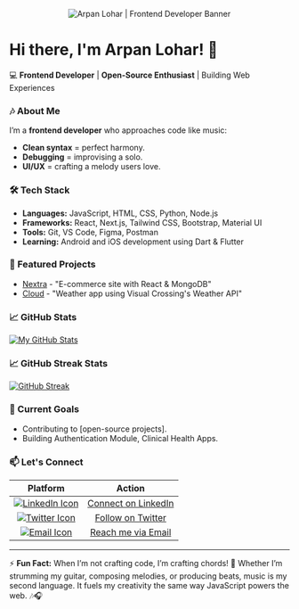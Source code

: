 <p align="center">
  <img 
    src="https://capsule-render.vercel.app/api?type=waving&height=300&color=gradient&text=Arpan%20Lohar&fontSize=70&fontAlign=50&fontAlignY=40&desc=Frontend%20Developer%20%7C%20Open%20Source%20Enthusiast%20%7C%20Learning%20Flutter&descSize=20&animation=twinkling"
    alt="Arpan Lohar | Frontend Developer Banner"
    style="max-width: 100%; height: auto;"
  />
</p>

# Hi there, I'm Arpan Lohar! 👋

💻 **Frontend Developer** | **Open-Source Enthusiast** | Building Web Experiences

### 🎶 About Me

I’m a **frontend developer** who approaches code like music:

- **Clean syntax** = perfect harmony.
- **Debugging** = improvising a solo.
- **UI/UX** = crafting a melody users love.

### 🛠️ Tech Stack

- **Languages:** JavaScript, HTML, CSS, Python, Node.js
- **Frameworks:** React, Next.js, Tailwind CSS, Bootstrap, Material UI
- **Tools:** Git, VS Code, Figma, Postman
- **Learning:** Android and iOS development using Dart & Flutter

### 🚀 Featured Projects

- [Nextra](https://github.com/devarpanlohar/nextra) - "E-commerce site with React & MongoDB"
- [Cloud](https://github.com/devarpanlohar/cloud) - "Weather app using Visual Crossing's Weather API"

### 📈 GitHub Stats

[![My GitHub Stats](https://github-readme-stats.vercel.app/api?username=devarpanlohar&show_icons=true&theme=radical)](https://github.com/devarpanlohar)

### 📈 GitHub Streak Stats

[![GitHub Streak](https://github-readme-streak-stats.herokuapp.com?user=devarpanlohar&theme=blueberry)](https://git.io/streak-stats)

### 🌱 Current Goals

- Contributing to [open-source projects].
- Building Authentication Module, Clinical Health Apps.

### 📫 Let's Connect

| Platform | Action |
|:-------------:|:------:|
| [![LinkedIn Icon](https://img.icons8.com/fluency/18/linkedin.png)](https://www.linkedin.com/in/yourprofile) | [Connect on LinkedIn](https://www.linkedin.com/in/yourprofile) |
| [![Twitter Icon](https://img.icons8.com/ios-filled/18/twitterx--v1.png)](https://twitter.com/yourhandle)   | [Follow on Twitter](https://twitter.com/yourhandle)             |
| [![Email Icon](https://img.icons8.com/emoji/18/e-mail.png)](mailto:devarpanlohar@gmail.com)           | [Reach me via Email](mailto:devarpanlohar@gmail.com)            |

---

⚡ **Fun Fact:** When I’m not crafting code, I’m crafting chords! 🎸 Whether I’m strumming my guitar, composing melodies, or producing beats, music is my second language. It fuels my creativity the same way JavaScript powers the web. 🎶🎧
